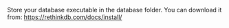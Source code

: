 Store your database executable in the database folder. You can download it from: https://rethinkdb.com/docs/install/
